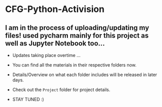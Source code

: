 # CFG-Python-Activision

## I am in the process of uploading/updating my files! used pycharm mainly for this project as well as Jupyter Notebook too...
- Updates taking place overtime ...
- You can find all the materials in their respective folders now.
- Details/Overview on what each folder includes will be released in later days.
- Check out the `Project` folder for project details.

- STAY TUNED :) 
